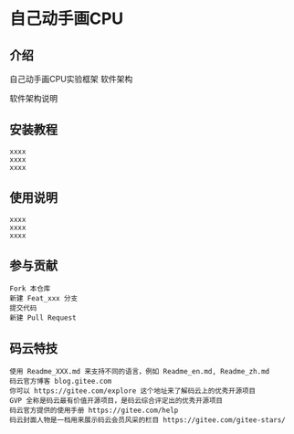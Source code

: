 # 自己动手画CPU

## 介绍

自己动手画CPU实验框架
软件架构

软件架构说明
## 安装教程

    xxxx
    xxxx
    xxxx

## 使用说明

    xxxx
    xxxx
    xxxx

## 参与贡献

    Fork 本仓库
    新建 Feat_xxx 分支
    提交代码
    新建 Pull Request

## 码云特技

    使用 Readme_XXX.md 来支持不同的语言，例如 Readme_en.md, Readme_zh.md
    码云官方博客 blog.gitee.com
    你可以 https://gitee.com/explore 这个地址来了解码云上的优秀开源项目
    GVP 全称是码云最有价值开源项目，是码云综合评定出的优秀开源项目
    码云官方提供的使用手册 https://gitee.com/help
    码云封面人物是一档用来展示码云会员风采的栏目 https://gitee.com/gitee-stars/

